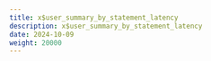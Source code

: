 ```yaml
---
title: x$user_summary_by_statement_latency
description: x$user_summary_by_statement_latency
date: 2024-10-09
weight: 20000
---
```

<style>
th, td {
  border: 1px solid rgb(190, 190, 190);
}
</style>
